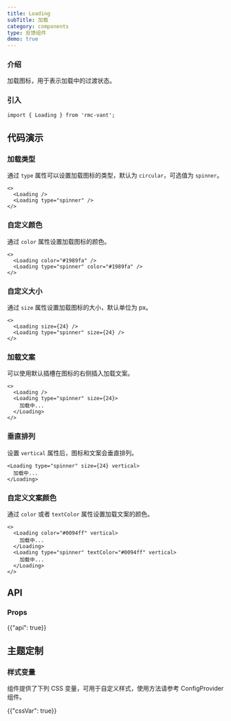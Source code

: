 ```yaml
---
title: Loading
subTitle: 加载
category: components
type: 反馈组件
demo: true
---
```


### 介绍

加载图标，用于表示加载中的过渡状态。

### 引入

```tsx
import { Loading } from 'rmc-vant';
```

## 代码演示

### 加载类型

通过 `type` 属性可以设置加载图标的类型，默认为 `circular`，可选值为 `spinner`。

```tsx
<>
  <Loading />
  <Loading type="spinner" />
</>
```

### 自定义颜色

通过 `color` 属性设置加载图标的颜色。

```tsx
<>
  <Loading color="#1989fa" />
  <Loading type="spinner" color="#1989fa" />
</>
```

### 自定义大小

通过 `size` 属性设置加载图标的大小，默认单位为 px。

```tsx
<>
  <Loading size={24} />
  <Loading type="spinner" size={24} />
</>
```

### 加载文案

可以使用默认插槽在图标的右侧插入加载文案。

```tsx
<>
  <Loading />
  <Loading type="spinner" size={24}>
    加载中...
  </Loading>
</>
```

### 垂直排列

设置 `vertical` 属性后，图标和文案会垂直排列。

```tsx
<Loading type="spinner" size={24} vertical>
  加载中...
</Loading>
```

### 自定义文案颜色

通过 `color` 或者 `textColor` 属性设置加载文案的颜色。

```tsx
<>
  <Loading color="#0094ff" vertical>
    加载中...
  </Loading>
  <Loading type="spinner" textColor="#0094ff" vertical>
    加载中...
  </Loading>
</>
```

## API

### Props

{{"api": true}}

## 主题定制

### 样式变量

组件提供了下列 CSS 变量，可用于自定义样式，使用方法请参考 ConfigProvider 组件。

{{"cssVar": true}}
